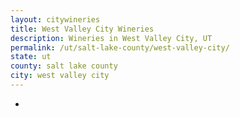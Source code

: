 ```yaml
---
layout: citywineries
title: West Valley City Wineries
description: Wineries in West Valley City, UT
permalink: /ut/salt-lake-county/west-valley-city/
state: ut
county: salt lake county
city: west valley city
---
```

-

